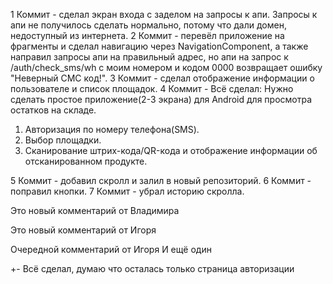 1 Коммит - сделал экран входа с заделом на запросы к апи. Запросы к апи не получилось сделать нормально, потому что дали домен, недоступный из интернета.
2 Коммит - перевёл приложение на фрагменты и сделал навигацию через NavigationComponent, а также направил запросы апи на правильный адрес, но апи на запрос к /auth/check_sms/wh с моим номером и кодом 0000 возвращает ошибку "Неверный СМС код!".
3 Коммит - сделал отображение информации о пользователе и список площадок.
4 Коммит - Всё сделал:
Нужно сделать простое приложение(2-3 экрана) для Android для просмотра остатков на складе.
1. Авторизация по номеру телефона(SMS).
2. Выбор площадки.
3. Сканирование штрих-кода/QR-кода и отображение информации об отсканированном продукте.

5 Коммит - добавил скролл и залил в новый репозиторий.
6 Коммит - поправил кнопки.
7 Коммит - убрал историю скролла.


Это новый комментарий от Владимира

Это новый комментарий от Игоря

Очередной комментарий от Игоря
И ещё один

+- Всё сделал, думаю что осталась только страница авторизации